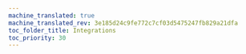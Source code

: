 ```yaml
---
machine_translated: true
machine_translated_rev: 3e185d24c9fe772c7cf03d5475247fb829a21dfa
toc_folder_title: Integrations
toc_priority: 30
---
```



